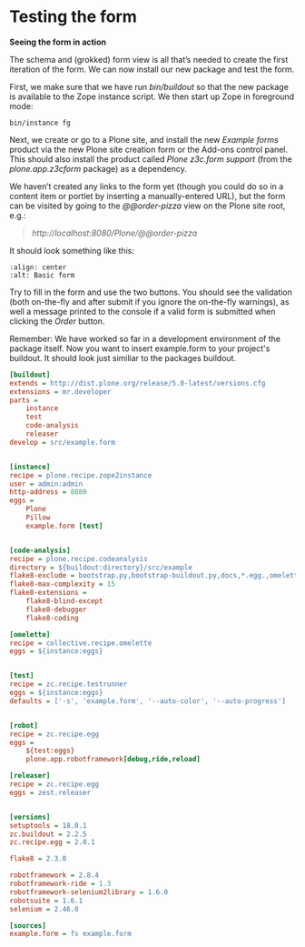 # Testing the form

**Seeing the form in action**

The schema and (grokked) form view is all that’s needed to create the
first iteration of the form. We can now install our new package and test
the form.

First, we make sure that we have run *bin/buildout* so that the new
package is available to the Zope instance script. We then start up Zope
in foreground mode:

```
bin/instance fg
```

Next, we create or go to a Plone site, and install the new *Example
forms* product via the new Plone site creation form or the Add-ons
control panel. This should also install the product called *Plone
z3c.form support* (from the *plone.app.z3cform* package) as a
dependency.

We haven’t created any links to the form yet (though you could do
so in a content item or portlet by inserting a manually-entered URL),
but the form can be visited by going to the *@@order-pizza* view on the
Plone site root, e.g.:

> *http://localhost:8080/Plone/@@order-pizza*

It should look something like this:

```{figure} ./basic-form.png
:align: center
:alt: Basic form
```

Try to fill in the form and use the two buttons. You should see the
validation (both on-the-fly and after submit if you ignore the
on-the-fly warnings), as well a message printed to the console if a
valid form is submitted when clicking the *Order* button.

Remember: We have worked so far in a development environment of the
package itself. Now you want to insert example.form to your project's
buildout. It should look just similiar to the packages buildout.

```ini
[buildout]
extends = http://dist.plone.org/release/5.0-latest/versions.cfg
extensions = mr.developer
parts =
    instance
    test
    code-analysis
    releaser
develop = src/example.form


[instance]
recipe = plone.recipe.zope2instance
user = admin:admin
http-address = 8080
eggs =
    Plone
    Pillow
    example.form [test]


[code-analysis]
recipe = plone.recipe.codeanalysis
directory = ${buildout:directory}/src/example
flake8-exclude = bootstrap.py,bootstrap-buildout.py,docs,*.egg.,omelette
flake8-max-complexity = 15
flake8-extensions =
    flake8-blind-except
    flake8-debugger
    flake8-coding

[omelette]
recipe = collective.recipe.omelette
eggs = ${instance:eggs}


[test]
recipe = zc.recipe.testrunner
eggs = ${instance:eggs}
defaults = ['-s', 'example.form', '--auto-color', '--auto-progress']


[robot]
recipe = zc.recipe.egg
eggs =
    ${test:eggs}
    plone.app.robotframework[debug,ride,reload]

[releaser]
recipe = zc.recipe.egg
eggs = zest.releaser


[versions]
setuptools = 18.0.1
zc.buildout = 2.2.5
zc.recipe.egg = 2.0.1

flake8 = 2.3.0

robotframework = 2.8.4
robotframework-ride = 1.3
robotframework-selenium2library = 1.6.0
robotsuite = 1.6.1
selenium = 2.46.0

[sources]
example.form = fs example.form
```
